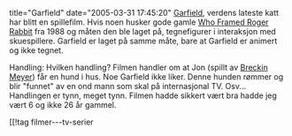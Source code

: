 title="Garfield"
date="2005-03-31 17:45:20"
<a href="http://www.imdb.com/title/tt0356634/">Garfield</a>, verdens lateste katt har blitt en spillefilm. Hvis noen husker gode gamle <a href="http://www.imdb.com/title/tt0096438/">Who Framed Roger Rabbit</a> fra 1988 og måten den ble laget på, tegnefigurer i interaksjon med skuespillere. Garfield er laget på samme måte, bare at Garfield er animert og ikke tegnet.

Handling: Hvilken handling? Filmen handler om at Jon (spillt av <a href="http://www.imdb.com/name/nm0005227/">Breckin Meyer</a>) får en hund i hus. Noe Garfield ikke liker. Denne hunden rømmer og blir "funnet" av en ond mann som skal på internasjonal TV. Osv... Handlingen er tynn, meget tynn. Filmen hadde sikkert vært bra hadde jeg vært 6 og ikke 26 år gammel.

[[!tag  filmer---tv-serier
